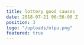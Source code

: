 ```yaml
---
title: lottery good causes
date: 2018-07-21 06:56:00 Z
position: 3
logo: "/uploads/nlpu.png"
featured: true
---
```


